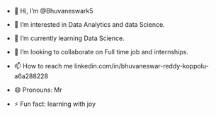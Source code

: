 - 👋 Hi, I’m @Bhuvaneswark5
- 👀 I’m interested in Data Analytics and data Science.
- 🌱 I’m currently learning Data Science.
- 💞️ I’m looking to collaborate on Full time job and internships.
- 📫 How to reach me linkedin.com/in/bhuvaneswar-reddy-koppolu-a6a288228

- 😄 Pronouns: Mr
- ⚡ Fun fact: learning with joy

<!---
Bhuvaneswark5/Bhuvaneswark5 is a ✨ special ✨ repository because its `README.md` (this file) appears on your GitHub profile.
You can click the Preview link to take a look at your changes.
--->
